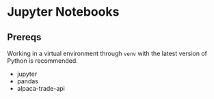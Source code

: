Jupyter Notebooks
===

Prereqs
---
Working in a virtual environment through `venv` with the latest version of Python is recommended.

* jupyter 
* pandas
* alpaca-trade-api
